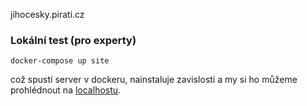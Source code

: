 jihocesky.pirati.cz

### Lokální test (pro experty)

```
docker-compose up site
```

což spustí server v dockeru, nainstaluje zavislosti
a my si ho můžeme prohlédnout na [localhostu](http://localhost:4000).